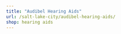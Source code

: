 ```yaml
---
title: "Audibel Hearing Aids"
url: /salt-lake-city/audibel-hearing-aids/
shop: hearing aids
---
```

